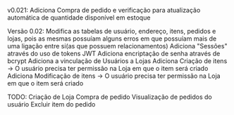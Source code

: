 v0.021:
Adiciona Compra de pedido e verificação para atualização automática de quantidade disponível em estoque

Versão 0.02:
Modifica as tabelas de usuário, endereço, itens, pedidos e lojas, pois as mesmas possuíam alguns erros em que possuíam mais de uma ligação entre si(as que possuem relacionamentos)
Adiciona "Sessões" através do uso de tokens JWT
Adiciona encriptação de senha através de bcrypt
Adiciona a vinculação de Usuários a Lojas
Adiciona Criação de itens -> O usuário precisa ter permissão na Loja em que o item será criado
Adiciona Modificação de itens -> O usuário precisa ter permissão na Loja em que o item será criado


TODO:
Criação de Loja
Compra de pedido
Visualização de pedidos do usuário
Excluir item do pedido
